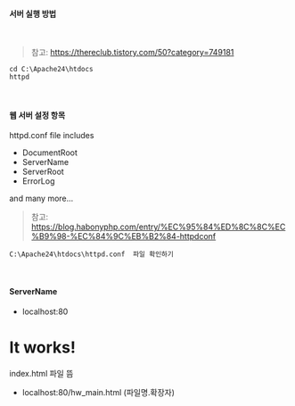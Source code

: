 #### 서버 실행 방법

</br>

> 참고: <https://thereclub.tistory.com/50?category=749181>

~~~
cd C:\Apache24\htdocs
httpd
~~~

</br>

#### 웹 서버 설정 항목 

httpd.conf file includes 

- DocumentRoot
- ServerName
- ServerRoot
- ErrorLog

and many more...

> 참고: <https://blog.habonyphp.com/entry/%EC%95%84%ED%8C%8C%EC%B9%98-%EC%84%9C%EB%B2%84-httpdconf>

~~~
C:\Apache24\htdocs\httpd.conf  파일 확인하기
~~~

</br>

#### ServerName

- localhost:80

<html><body><h1>It works!</h1></body></html>

index.html 파일 뜸

- localhost:80/hw_main.html (파일명.확장자) 

